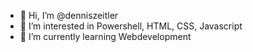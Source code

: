 - 👋 Hi, I’m @denniszeitler
- 👀 I’m interested in Powershell, HTML, CSS, Javascript
- 🌱 I’m currently learning Webdevelopment

<!---
denniszeitler/denniszeitler is a ✨ special ✨ repository because its `README.md` (this file) appears on your GitHub profile.
You can click the Preview link to take a look at your changes.
--->
